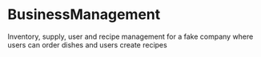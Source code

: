 # BusinessManagement
Inventory, supply, user and recipe management for a fake company where users can order dishes and users create recipes
